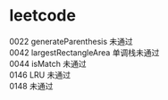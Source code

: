 # leetcode

0022 generateParenthesis 未通过  
0042 largestRectangleArea 单调栈未通过  
0044 isMatch 未通过    
0146 LRU 未通过  
0148 未通过  
